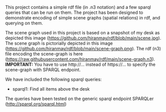 This project contains a simple rdf file (in .n3 notation) and a few sparql queries that can be run on them. The project has been designed to demonstrate encoding of simple scene graphs (spatial relations) in rdf, and querying on them. 

The scene graph used in this project is based on a snapshot of my desk as depicted this image (https://github.com/hiranmay/rdf/blob/main/scene.jpg). 
The scene graph is pictorially depicted in this image (https://github.com/hiranmay/rdf/blob/main/scene-graph.png).
The rdf (n3) file encoding the scene-graph is here (https://raw.githubusercontent.com/hiranmay/rdf/main/scene-graph.n3). 
  **IMPORTANT:** You have to use http://... instead of https://... to specify the scene-graph with SPARQL endpoint.

We have included the following sparql queries:
* sparql1: Find all items above the desk


The queries have been tested on the generic sparql endpoint SPARQLer (http://sparql.org/sparql.html)
